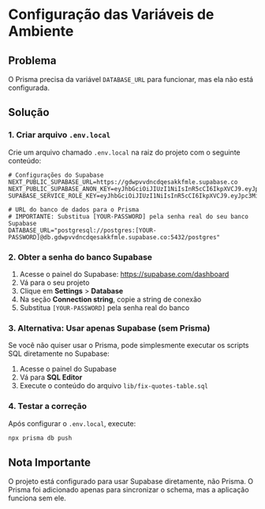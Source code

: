 # Configuração das Variáveis de Ambiente

## Problema
O Prisma precisa da variável `DATABASE_URL` para funcionar, mas ela não está configurada.

## Solução

### 1. Criar arquivo `.env.local`
Crie um arquivo chamado `.env.local` na raiz do projeto com o seguinte conteúdo:

```env
# Configurações do Supabase
NEXT_PUBLIC_SUPABASE_URL=https://gdwpvvdncdqesakkfmle.supabase.co
NEXT_PUBLIC_SUPABASE_ANON_KEY=eyJhbGciOiJIUzI1NiIsInR5cCI6IkpXVCJ9.eyJpc3MiOiJzdXBhYmFzZSIsInJlZiI6Imdkd3B2dmRuY2RxZXNha2tmbWxlIiwicm9sZSI6ImFub24iLCJpYXQiOjE3NTUzODkyNzksImV4cCI6MjA3MDk2NTI3OX0.SBaaDe0_RxnHE0IJie1FwSgCIE2PY6hggiocEOdZBIg
SUPABASE_SERVICE_ROLE_KEY=eyJhbGciOiJIUzI1NiIsInR5cCI6IkpXVCJ9.eyJpc3MiOiJzdXBhYmFzZSIsInJlZiI6Imdkd3B2dmRuY2RxZXNha2tmbWxlIiwicm9sZSI6InNlcnZpY2Vfcm9sZSIsImlhdCI6MTc1NTM4OTI3OSwiZXhwIjoyMDcwOTY1Mjc5fQ.vx6l5XpyAY_s0K036QLWUcO39YcVWkfC0YKlFgfHS1s

# URL do banco de dados para o Prisma
# IMPORTANTE: Substitua [YOUR-PASSWORD] pela senha real do seu banco Supabase
DATABASE_URL="postgresql://postgres:[YOUR-PASSWORD]@db.gdwpvvdncdqesakkfmle.supabase.co:5432/postgres"
```

### 2. Obter a senha do banco Supabase
1. Acesse o painel do Supabase: https://supabase.com/dashboard
2. Vá para o seu projeto
3. Clique em **Settings** > **Database**
4. Na seção **Connection string**, copie a string de conexão
5. Substitua `[YOUR-PASSWORD]` pela senha real do banco

### 3. Alternativa: Usar apenas Supabase (sem Prisma)
Se você não quiser usar o Prisma, pode simplesmente executar os scripts SQL diretamente no Supabase:

1. Acesse o painel do Supabase
2. Vá para **SQL Editor**
3. Execute o conteúdo do arquivo `lib/fix-quotes-table.sql`

### 4. Testar a correção
Após configurar o `.env.local`, execute:
```bash
npx prisma db push
```

## Nota Importante
O projeto está configurado para usar Supabase diretamente, não Prisma. O Prisma foi adicionado apenas para sincronizar o schema, mas a aplicação funciona sem ele.
